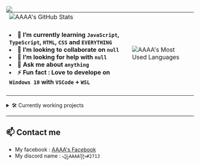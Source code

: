 <img align="left" src="https://readme-typing-svg.herokuapp.com?size=40&height=60&lines=Hello%2C+I'm+AAAA+~">
<table>
<tr>
  <td>
    <img align="left" src="https://github-readme-stats.vercel.app/api?username=Anonymous-AAAA&show_icons=true&theme=radical" title="AAAA's GitHub Stats">
  </td>
  <td rowspan="2"><img align="right" src="https://github-readme-stats.vercel.app/api/top-langs/?username=Anonymous-AAAA&langs_count=8" title="AAAA's Most Used Languages"></td>
</tr>
<tr>
  <td>
    <h4>
    <li>🌱 I’m currently learning <code>JavaScript</code>, <code>TypeScript</code>, <code>HTML</code>, <code>CSS</code> and <code>EVERYTHING</code></li>
    <li>👯 I’m looking to collaborate on <code>null</code></li>
    <li>🤔 I’m looking for help with <code>null</code></li>
    <li>💬 Ask me about <code>anything</code></li>
    <li>⚡ Fun fact : Love to develope on <code>Windows 10</code> with <code>VSCode</code> + <code>WSL</code></li>
    </h4>
  </td>
</tr>
</table>

<details>
  <summary>🛠 Currently working projects</summary>
  <p align="left">
  <p><em>My current projects. Some other are not listed here.</em></p>
  <h3>Owned By Me</h3>
  <ul>
    <li><a href="https://github.com/Anonymous-AAAA/AAAA-Discordbot" title="AAAA-Discordbot's GitHub page">AAAA-Discordbot</a> - a discord bot for fetching video game's status.</li>
    <li><a href="https://github.com/Anonymous-AAAA/yoru-Discordbot" title="yoru-Discordbot's GitHub page">yoru-Discordbot</a> - a discord bot that can help prevent scams links.</li>
    <li><a href="https://github.com/Anonymous-AAAA/Spacedesk-Viewer" title="Spacedesk-Viewer's GitHub page">Spacedesk-Viewer</a> - a spacedesk client app that can be used offline.</li>
    <li><a href="https://github.com/Anonymous-AAAA/Computer-Tips" title="Computer-Tips's GitHub page">Computer-Tips</a> - a helpful documentation for Windows 10 users.</li>
  </ul>
  <h3>Frequent Contributor Of</h3>
  <ul>
    <li><a href="https://github.com/TakeUFlab/MdTimetableAPI" title="Mingdao Timetable API's GitHub page">Mingdao Timetable API</a> - an API for mingdao high school's timetable.</li>
    <li><a href="https://github.com/TakeUFlab/NewMd" title="NewMd's GitHub page">NewMd</a> - a beautiful type of mingdao high school's timetable.</li>
  </ul>
  </p>
</details>

---

## 📫 Contact me
- My facebook : [AAAA's Facebook](https://www.facebook.com/alexandt.liao.90 "AAAA's Facebook")
- My discord name : `꧁AAAA꧂#2713`
